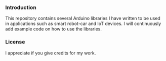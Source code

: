 ### Introduction
This repository contains several Arduino libraries I have written to be used in applications such as smart robot-car and IoT devices. I will continuously add example code on how to use the libraries.

### License
I appreciate if you give credits for my work.
